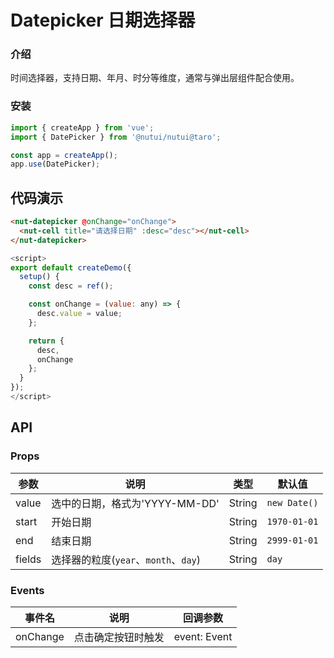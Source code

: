 #  Datepicker 日期选择器

### 介绍
    
时间选择器，支持日期、年月、时分等维度，通常与弹出层组件配合使用。
    
### 安装

```javascript
import { createApp } from 'vue';
import { DatePicker } from '@nutui/nutui@taro';

const app = createApp();
app.use(DatePicker);
```

## 代码演示
```html
<nut-datepicker @onChange="onChange">
  <nut-cell title="请选择日期" :desc="desc"></nut-cell>
</nut-datepicker>
```
```javascript
<script>
export default createDemo({
  setup() {
    const desc = ref();

    const onChange = (value: any) => {
      desc.value = value;
    };

    return {
      desc,
      onChange
    };
  }
});
</script>
```


## API

### Props

| 参数            | 说明                                              | 类型    | 默认值   |
|-----------------|---------------------------------------------------|---------|----------|
| value        | 选中的日期，格式为'YYYY-MM-DD'                        | String    | `new Date()` |
| start        | 开始日期                                          | String    | `1970-01-01` |
| end        | 结束日期                                          | String    | `2999-01-01` |
| fields        | 选择器的粒度(`year`、`month`、`day`)            | String    | `day` |



### Events
    
| 事件名  | 说明               | 回调参数     |
|---------|--------------------|--------------|
| onChange | 点击确定按钮时触发 | event: Event |